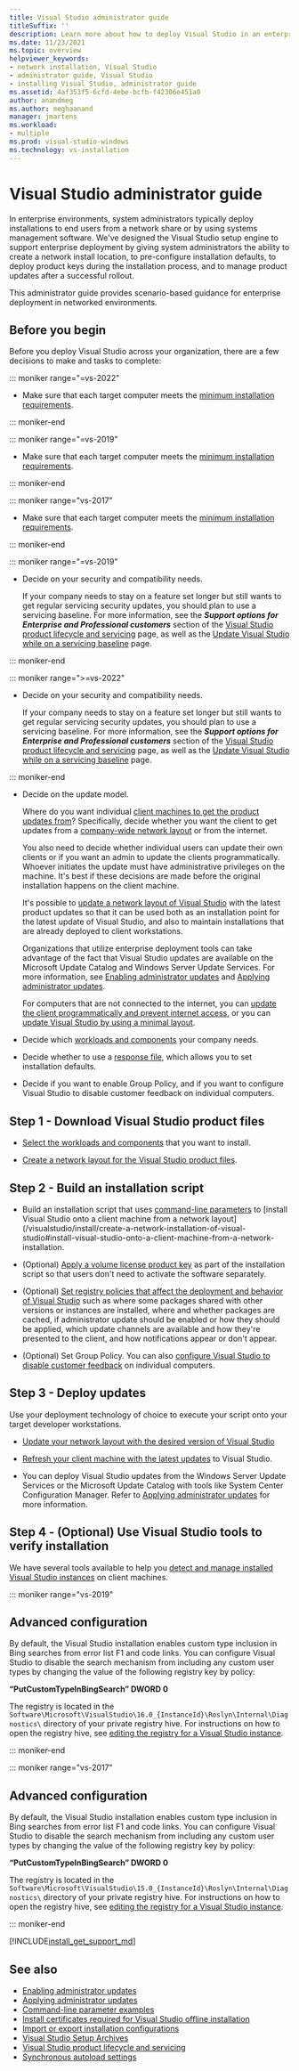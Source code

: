```yaml
---
title: Visual Studio administrator guide
titleSuffix: ''
description: Learn more about how to deploy Visual Studio in an enterprise environment.
ms.date: 11/23/2021
ms.topic: overview
helpviewer_keywords:
- network installation, Visual Studio
- administrator guide, Visual Studio
- installing Visual Studio, administrator guide
ms.assetid: 4af353f5-6cfd-4ebe-bcfb-f42306e451a0
author: anandmeg
ms.author: meghaanand
manager: jmartens
ms.workload:
- multiple
ms.prod: visual-studio-windows
ms.technology: vs-installation
---
```

# Visual Studio administrator guide

In enterprise environments, system administrators typically deploy installations to end users from a network share or by using systems management software. We've designed the Visual Studio setup engine to support enterprise deployment by giving system administrators the ability to create a network install location, to pre-configure installation defaults, to deploy product keys during the installation process, and to manage product updates after a successful rollout.

This administrator guide provides scenario-based guidance for enterprise deployment in networked environments.

## Before you begin

Before you deploy Visual Studio across your organization, there are a few decisions to make and tasks to complete:

::: moniker range="=vs-2022"

* Make sure that each target computer meets the [minimum installation requirements](/visualstudio/releases/2022/system-requirements).

::: moniker-end

::: moniker range="=vs-2019"

* Make sure that each target computer meets the [minimum installation requirements](/visualstudio/releases/2019/system-requirements).

::: moniker-end

::: moniker range="vs-2017"

* Make sure that each target computer meets the [minimum installation requirements](/visualstudio/productinfo/vs2017-system-requirements-vs).

::: moniker-end

::: moniker range="=vs-2019"

* Decide on your security and compatibility needs.

  If your company needs to stay on a feature set longer but still wants to get regular servicing security updates, you should plan to use a servicing baseline. For more information, see the ***Support options for Enterprise and Professional customers*** section of the [Visual Studio product lifecycle and servicing](/visualstudio/releases/2019/servicing-vs2019#support-options-for-enterprise-and-professional-customers) page, as well as the [Update Visual Studio while on a servicing baseline](update-servicing-baseline.md) page.
  
::: moniker-end

::: moniker range=">=vs-2022"

* Decide on your security and compatibility needs.

  If your company needs to stay on a feature set longer but still wants to get regular servicing security updates, you should plan to use a servicing baseline. For more information, see the ***Support options for Enterprise and Professional customers*** section of the [Visual Studio product lifecycle and servicing](/visualstudio/releases/2019/servicing-vs2022#support-options-for-enterprise-and-professional-customers) page, as well as the [Update Visual Studio while on a servicing baseline](update-servicing-baseline.md) page.
  
::: moniker-end  

* Decide on the update model.

  Where do you want individual [client machines to get the product updates from](/visualstudio/install/update-a-network-installation-of-visual-studio)? Specifically, decide whether you want the client to get updates from a [company-wide network layout](/visualstudio/install/create-a-network-installation-of-visual-studio) or from the internet.
  
  You also need to decide whether individual users can update their own clients or if you want an admin to update the clients programmatically. Whoever initiates the update must have administrative privileges on the machine. It's best if these decisions are made before the original installation happens on the client machine. 

  It's possible to [update a network layout of Visual Studio](/visualstudio/install/create-a-network-installation-of-visual-studio#update-or-modify-your-layout) with the latest product updates so that it can be used both as an installation point for the latest update of Visual Studio, and also to maintain installations that are already deployed to client workstations. 

  Organizations that utilize enterprise deployment tools can take advantage of the fact that Visual Studio updates are available on the Microsoft Update Catalog and Windows Server Update Services. For more information, see [Enabling administrator updates](/visualstudio/install/enabling-administrator-updates) and [Applying administrator updates](/visualstudio/install/applying-administrator-updates).

  For computers that are not connected to the internet, you can [update the client programmatically and prevent internet access](/visualstudio/install/update-a-network-installation-of-visual-studio#programatically-update-a-client-that-doesnt-have-internet-access), or you can [update Visual Studio by using a minimal layout](update-minimal-layout.md). 

* Decide which [workloads and components](workload-and-component-ids.md) your company needs.

* Decide whether to use a [response file](automated-installation-with-response-file.md), which allows you to set installation defaults.

* Decide if you want to enable Group Policy, and if you want to configure Visual Studio to disable customer feedback on individual computers.

## Step 1 - Download Visual Studio product files

* [Select the workloads and components](workload-and-component-ids.md) that you want to install.

* [Create a network layout for the Visual Studio product files](create-a-network-installation-of-visual-studio.md).

## Step 2 - Build an installation script

* Build an installation script that uses [command-line parameters](use-command-line-parameters-to-install-visual-studio.md) to [install Visual Studio onto a client machine from a network layout](/visualstudio/install/create-a-network-installation-of-visual-studio#install-visual-studio-onto-a-client-machine-from-a-network-installation.

* (Optional) [Apply a volume license product key](automatically-apply-product-keys-when-deploying-visual-studio.md) as part of the installation script so that users don't need to activate the software separately.

* (Optional) [Set registry policies that affect the deployment and behavior of Visual Studio](set-defaults-for-enterprise-deployments.md) such as where some packages shared with other versions or instances are installed, where and whether packages are cached, if administrator update should be enabled or how they should be applied, which update channels are available and how they're presented to the client, and how notifications appear or don't appear.

* (Optional) Set Group Policy. You can also [configure Visual Studio to disable customer feedback](../ide/visual-studio-experience-improvement-program.md) on individual computers.

## Step 3 - Deploy updates

Use your deployment technology of choice to execute your script onto your target developer workstations.  

* [Update your network layout with the desired version of Visual Studio](/visualstudio/install/create-a-network-installation-of-visual-studio.md#update-or-modify-your-layout)

* [Refresh your client machine with the latest updates](/visualstudio/install/update-a-network-installation-of-visual-studio) to Visual Studio.

* You can deploy Visual Studio updates from the Windows Server Update Services or the Microsoft Update Catalog with tools like System Center Configuration Manager. Refer to [Applying administrator updates](applying-administrator-updates.md) for more information. 

## Step 4 - (Optional) Use Visual Studio tools to verify installation

We have several tools available to help you [detect and manage installed Visual Studio instances](tools-for-managing-visual-studio-instances.md) on client machines.

::: moniker range="vs-2019"

## Advanced configuration

By default, the Visual Studio installation enables custom type inclusion in Bing searches from error list F1 and code links. You can configure Visual Studio to disable the search mechanism from including any custom user types by changing the value of the following registry key by policy:

**“PutCustomTypeInBingSearch” DWORD 0**

The registry is located in the `Software\Microsoft\VisualStudio\16.0_{InstanceId}\Roslyn\Internal\Diagnostics\` directory of your private registry hive. For instructions on how to open the registry hive, see [editing the registry for a Visual Studio instance](tools-for-managing-visual-studio-instances.md?view=vs-2019&preserve-view=true#editing-the-registry-for-a-visual-studio-instance).

::: moniker-end

::: moniker range="vs-2017"

## Advanced configuration

By default, the Visual Studio installation enables custom type inclusion in Bing searches from error list F1 and code links. You can configure Visual Studio to disable the search mechanism from including any custom user types by changing the value of the following registry key by policy:

**“PutCustomTypeInBingSearch” DWORD 0**

The registry is located in the `Software\Microsoft\VisualStudio\15.0_{InstanceId}\Roslyn\Internal\Diagnostics\` directory of your private registry hive. For instructions on how to open the registry hive, see [editing the registry for a Visual Studio instance](tools-for-managing-visual-studio-instances.md?view=vs-2017&preserve-view=true#editing-the-registry-for-a-visual-studio-instance).

::: moniker-end

[!INCLUDE[install_get_support_md](includes/install_get_support_md.md)]

## See also

* [Enabling administrator updates](enabling-administrator-updates.md)
* [Applying administrator updates](applying-administrator-updates.md)
* [Command-line parameter examples](command-line-parameter-examples.md)
* [Install certificates required for Visual Studio offline installation](install-certificates-for-visual-studio-offline.md)
* [Import or export installation configurations](import-export-installation-configurations.md)
* [Visual Studio Setup Archives](https://devblogs.microsoft.com/setup/tag/vs2017/)
* [Visual Studio product lifecycle and servicing](/visualstudio/releases/2019/servicing/)
* [Synchronous autoload settings](../extensibility/synchronously-autoloaded-extensions.md)
